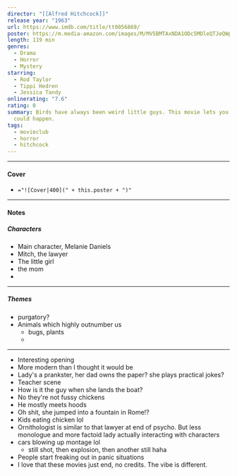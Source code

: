 ```yaml
---
director: "[[Alfred Hitchcock]]"
release year: "1963"
url: https://www.imdb.com/title/tt0056869/
poster: https://m.media-amazon.com/images/M/MV5BMTAxNDA1ODc5MDleQTJeQWpwZ15BbWU4MDg2MDA4OTEx._V1_SX300.jpg
length: 119 min
genres:
  - Drama
  - Horror
  - Mystery
starring:
  - Rod Taylor
  - Tippi Hedren
  - Jessica Tandy
onlinerating: "7.6"
rating: 0
summary: Birds have always been weird little guys. This movie lets you know what
  could happen.
tags:
  - movieclub
  - horror
  - hitchcock
---
```



---
#### Cover

- `="![Cover|400](" + this.poster + ")"`

---
#### Notes

##### Characters
- Main character, Melanie Daniels
- Mitch, the lawyer
- The little girl
- the mom
- 
---
##### Themes
- purgatory?
- Animals which highly outnumber us
	- bugs, plants
	- 
---

- Interesting opening
- More modern than I thought it would be
- Lady's a prankster, her dad owns the paper? she plays practical jokes?
- Teacher scene
- How is it the guy when she lands the boat?
- No they're not fussy chickens
- He mostly meets hoods
- Oh shit, she jumped into a fountain in Rome!?
- Kids eating chicken lol
- Ornithologist is similar to that lawyer at end of psycho. But less monologue and more factoid lady actually interacting with characters
- cars blowing up montage lol
	- still shot, then explosion, then another still haha
- People start freaking out in panic situations
- I love that these movies just end, no credits. The vibe is different.

